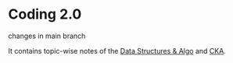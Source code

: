 # Coding 2.0

changes in main branch

It contains topic-wise notes of the [Data Structures & Algo](https://c0destack.github.io/Coding2.0/coding/contents/) and [CKA](https://c0destack.github.io/Coding2.0/cka/contents/). 

